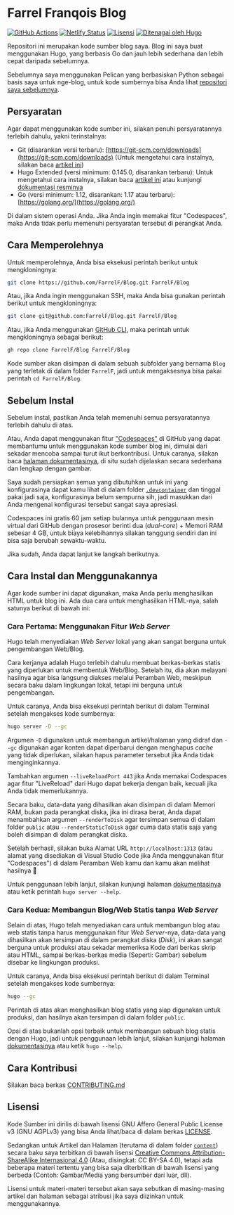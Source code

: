 # Farrel Franqois Blog

[![GitHub Actions](https://img.shields.io/github/actions/workflow/status/FarrelF/Blog/build_and_deploy.yml?style=flat-square&logo=github&label=Build%20and%20Deploy)](https://github.com/FarrelF/Blog/actions/workflows/build_and_deploy.yml)
[![Netlify Status](https://api.netlify.com/api/v1/badges/edc59a5f-e63a-426c-ae65-cffe9153fa04/deploy-status)](https://app.netlify.com/sites/farrelf/deploys)
[![Lisensi](https://img.shields.io/github/license/FarrelF/Blog?label=Lisensi&style=flat-square)](LICENSE)
[![Ditenagai oleh Hugo](https://img.shields.io/badge/Hugo-ff4088?logo=hugo&style=flat-square&label=Ditenagai%20oleh)](https://gohugo.io)

Repositori ini merupakan kode sumber blog saya. Blog ini saya buat menggunakan Hugo, yang berbasis Go dan jauh lebih sederhana dan lebih cepat daripada sebelumnya.

Sebelumnya saya menggunakan Pelican yang berbasiskan Python sebagai basis saya untuk nge-blog, untuk kode sumbernya bisa Anda lihat [repositori saya sebelumnya](https://github.com/FarrelF/Blog-Old).

## Persyaratan

Agar dapat menggunakan kode sumber ini, silakan penuhi persyaratannya terlebih dahulu, yakni terinstalnya:

- Git (disarankan versi terbaru): [https://git-scm.com/downloads](https://git-scm.com/downloads) (Untuk mengetahui cara instalnya, silakan baca [artikel ini](https://farrel.franqois.id/cara-install-git))
- Hugo Extended (versi minimum: 0.145.0, disarankan terbaru): Untuk mengetahui cara instalnya, silakan baca [artikel ini](https://farrel.franqois.id/cara-install-hugo) atau kunjungi [dokumentasi resminya](https://gohugo.io/installation/)
- Go (versi minimum: 1.12, disarankan: 1.17 atau terbaru): [https://golang.org/](https://golang.org/)

Di dalam sistem operasi Anda. Jika Anda ingin memakai fitur "Codespaces", maka Anda tidak perlu memenuhi persyaratan tersebut di perangkat Anda.

## Cara Memperolehnya

Untuk memperolehnya, Anda bisa eksekusi perintah berikut untuk mengkloningnya:

```bash
git clone https://github.com/FarrelF/Blog.git FarrelF/Blog
```

Atau, jika Anda ingin menggunakan SSH, maka Anda bisa gunakan perintah berikut untuk mengkloningnya:

```bash
git clone git@github.com:FarrelF/Blog.git FarrelF/Blog
```

Atau, jika Anda menggunakan [GitHub CLI](https://cli.github.com), maka perintah untuk mengkloningnya sebagai berikut:

```bash
gh repo clone FarrelF/Blog FarrelF/Blog
```

Kode sumber akan disimpan di dalam sebuah subfolder yang bernama `Blog` yang terletak di dalam folder `FarrelF`, jadi untuk mengaksesnya bisa pakai perintah `cd FarrelF/Blog`.

## Sebelum Instal

Sebelum instal, pastikan Anda telah memenuhi semua persyaratannya terlebih dahulu di atas.

Atau, Anda dapat menggunakan fitur ["Codespaces"](https://github.com/features/codespaces) di GitHub yang dapat membantumu untuk menggunakan kode sumber blog ini, dimulai dari sekadar mencoba sampai turut ikut berkontribusi. Untuk caranya, silakan baca [halaman dokumentasinya](https://docs.github.com/en/codespaces/getting-started/quickstart), di situ sudah dijelaskan secara sederhana dan lengkap dengan gambar.

Saya sudah persiapkan semua yang dibutuhkan untuk ini yang konfigurasinya dapat kamu lihat di dalam folder [`.devcontainer`](.devcontainer) dan tinggal pakai jadi saja, konfigurasinya belum sempurna sih, jadi masukkan dari Anda mengenai konfigurasi tersebut sangat saya apresiasi.

Codespaces ini gratis 60 jam setiap bulannya untuk penggunaan mesin virtual dari GitHub dengan prosesor berinti dua (_dual-core_) + Memori RAM sebesar 4 GB, untuk biaya kelebihannya silakan tanggung sendiri dan ini bisa saja berubah sewaktu-waktu.

Jika sudah, Anda dapat lanjut ke langkah berikutnya.

## Cara Instal dan Menggunakannya

Agar kode sumber ini dapat digunakan, maka Anda perlu menghasilkan HTML untuk blog ini. Ada dua cara untuk menghasilkan HTML-nya, salah satunya berikut di bawah ini:

### Cara Pertama: Menggunakan Fitur _Web Server_

Hugo telah menyediakan _Web Server_ lokal yang akan sangat berguna untuk pengembangan Web/Blog.

Cara kerjanya adalah Hugo terlebih dahulu membuat berkas-berkas statis yang diperlukan untuk membentuk Web/Blog. Setelah itu, dia akan melayani hasilnya agar bisa langsung diakses melalui Peramban Web, meskipun secara baku dalam lingkungan lokal, tetapi ini berguna untuk pengembangan.

Untuk caranya, Anda bisa eksekusi perintah berikut di dalam Terminal setelah mengakses kode sumbernya:

```bash
hugo server -D --gc
```

Argumen `-D` digunakan untuk membangun artikel/halaman yang didraf dan `--gc` digunakan agar konten dapat diperbarui dengan menghapus _cache_ yang tidak diperlukan, silakan hapus parameter tersebut jika Anda tidak menginginkannya.

Tambahkan argumen `--liveReloadPort 443` jika Anda memakai Codespaces agar fitur "LiveReload" dari Hugo dapat bekerja dengan baik, kecuali jika Anda tidak memerlukannya.

Secara baku, data-data yang dihasilkan akan disimpan di dalam Memori RAM, bukan pada perangkat diska, jika ini dirasa berat, Anda dapat menambahkan argumen `--renderToDisk` agar tersimpan semua di dalam folder `public` atau `--renderStaticToDisk` agar cuma data statis saja yang boleh disimpan di dalam perangkat diska.

Setelah berhasil, silakan buka Alamat URL `http://localhost:1313` (atau alamat yang disediakan di Visual Studio Code jika Anda menggunakan fitur "Codespaces") di dalam Peramban Web kamu dan kamu akan melihat hasilnya 🙂

Untuk penggunaan lebih lanjut, silakan kunjungi halaman [dokumentasinya](https://gohugo.io/commands/hugo_server/) atau ketik perintah `hugo server --help`.

### Cara Kedua: Membangun Blog/Web Statis tanpa _Web Server_

Selain di atas, Hugo telah menyediakan cara untuk membangun blog atau web statis tanpa harus menggunakan fitur _Web Server_-nya, data-data yang dihasilkan akan tersimpan di dalam perangkat diska (_Disk_), ini akan sangat berguna untuk produksi atau sekadar memeriksa Kode dari berkas skrip atau HTML, sampai berkas-berkas media (Seperti: Gambar) sebelum disebar ke lingkungan produksi.

Untuk caranya, Anda bisa eksekusi perintah berikut di dalam Terminal setelah mengakses kode sumbernya:

```bash
hugo --gc
```

Perintah di atas akan menghasilkan blog statis yang siap digunakan untuk produksi, dan hasilnya akan tersimpan di dalam folder `public`.

Opsi di atas bukanlah opsi terbaik untuk membangun sebuah blog statis dengan Hugo, jadi untuk penggunaan lebih lanjut, silakan kunjungi halaman [dokumentasinya](https://gohugo.io/commands/hugo/) atau ketik `hugo --help`.

## Cara Kontribusi

Silakan baca berkas [CONTRIBUTING.md](CONTRIBUTING.md)

## Lisensi

Kode Sumber ini dirilis di bawah lisensi GNU Affero General Public License v3 (GNU AGPLv3) yang bisa Anda lihat/baca di dalam berkas [LICENSE](LICENSE).

Sedangkan untuk Artikel dan Halaman (terutama di dalam folder [`content`](content)) secara baku saya terbitkan di bawah lisensi [Creative Commons Attribution-ShareAlike Internasional 4.0](https://creativecommons.org/licenses/by-sa/4.0/) (Atau, disingkat: CC BY-SA 4.0), tetapi ada beberapa materi tertentu yang bisa saja diterbitkan di bawah lisensi yang berbeda (Contoh: Gambar/Media yang bersumber dari luar, dll).

Lisensi untuk materi-materi tersebut akan saya sebutkan di masing-masing artikel dan halaman sebagai atribusi jika saya diizinkan untuk menggunakannya.
